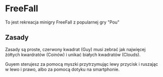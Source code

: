 # FreeFall
To jest rekreacja minigry FreeFall z popularnej gry "Pou"

## Zasady
Zasady są proste, czerwony kwadrat (Guy) musi zebrać jak najwięcej żółtych kwardratów (Coinów) i unikać białych kwadratów (Clouds).

Guyem sterujesz za pomocą myszki przytrzymując lewy przycisk i ruszając w lewo i prawo, albo za pomocą dotyku na smartphonie.